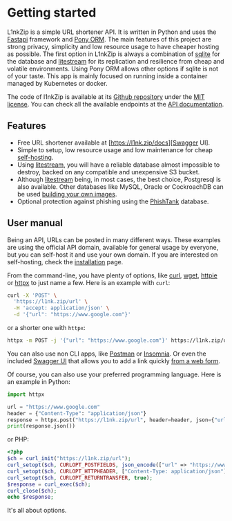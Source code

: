 # Getting started

L1nkZip is a simple URL shortener API. It is written in Python and uses the [Fastapi][FastApi] framework and [Pony ORM][PonyORM]. The main features of this project are strong privacy, simplicity and low resource usage to have cheaper hosting as possible. The first option in L1nkZip is always a combination of [sqlite](https://www.sqlite.org) for the database and [litestream][litestream] for its replication and resilience from cheap and volatile environments. Using Pony ORM allows other options if sqlite is not of your taste. This app is mainly focused on running inside a container managed by Kubernetes or docker.

The code of l1nkZip is available at its [Github repository][Github repository] under the [MIT license](https://spdx.org/licenses/MIT.html). You can check all the available endpoints at the [API documentation][Swagger UI].

## Features

* Free URL shortener available at [https://l1nk.zip/docs][Swagger UI].
* Simple to setup, low resource usage and low maintenance for cheap [self-hosting](/l1nkZip/install).
* Using [litestream][litestream], you will have a reliable database almost impossible to destroy, backed on any compatible and unexpensive S3 bucket.
* Although [litestream][litestream] being, in most cases, the best choice, Postgresql is also available. Other databases like MySQL, Oracle or CockroachDB can be used [building your own images](/l1nkZip/install/#requirements).
* Optional protection against phishing using the [PhishTank][PhishTank] database.

## User manual

Being an API, URLs can be posted in many different ways. These examples are using the official API domain, available for general usage by everyone, but you can self-host it and use your own domain. If you are interested on self-hosting, check the [installation](/l1nkZip/install) page.

From the command-line, you have plenty of options, like [curl](https://curl.se), [wget](https://www.gnu.org/software/wget/), [httpie](https://httpie.io) or [httpx](https://www.python-httpx.org) to just name a few. Here is an example with `curl`:

```bash
curl -X 'POST' \
  'https://l1nk.zip/url' \
  -H 'accept: application/json' \
  -d '{"url": "https://www.google.com"}'
```

or a shorter one with `httpx`:

```bash
httpx -m POST -j '{"url": "https://www.google.com"}' https://l1nk.zip/url
```

You can also use non CLI apps, like [Postman](https://www.postman.com) or [Insomnia](https://insomnia.rest). Or even the included [Swagger UI][Swagger UI] that allows you to add a link quickly [from a web form](https://l1nk.zip/docs#/urls/create_url_url_post).

Of course, you can also use your preferred programming language. Here is an example in Python:

```python
import httpx

url = "https://www.google.com"
header = {"Content-Type": "application/json"}
response = httpx.post("https://l1nk.zip/url", header=header, json={"url": url})
print(response.json())
```

or PHP:

```php
<?php
$ch = curl_init("https://l1nk.zip/url");
curl_setopt($ch, CURLOPT_POSTFIELDS, json_encode(["url" => "https://www.google.com"]));
curl_setopt($ch, CURLOPT_HTTPHEADER, ["Content-Type: application/json"]);
curl_setopt($ch, CURLOPT_RETURNTRANSFER, true);
$response = curl_exec($ch);
curl_close($ch);
echo $response;
```

It's all about options.

[FastApi]: https://fastapi.tiangolo.com
[PonyORM]: https://ponyorm.org
[PhishTank]: https://phishtank.org
[Swagger UI]: https://l1nk.zip/docs
[litestream]: https://litestream.io
[Github repository]: https://github.com/dorogoy/l1nkZip
